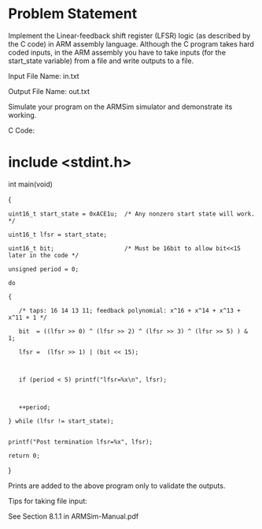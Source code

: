 # Problem Statement
Implement the Linear-feedback shift register (LFSR) logic (as described by the C code) in ARM assembly language. Although the C program takes hard coded inputs, in the ARM assembly you have to take inputs (for the start_state variable) from a file and write outputs to a file.

Input File Name: in.txt

Output File Name: out.txt

Simulate your program on the ARMSim simulator and demonstrate its working.


C Code:

# include <stdint.h>

int main(void)

{

    uint16_t start_state = 0xACE1u;  /* Any nonzero start state will work. */

    uint16_t lfsr = start_state;

    uint16_t bit;                    /* Must be 16bit to allow bit<<15 later in the code */

    unsigned period = 0;

    do

    {

       /* taps: 16 14 13 11; feedback polynomial: x^16 + x^14 + x^13 + x^11 + 1 */

       bit  = ((lfsr >> 0) ^ (lfsr >> 2) ^ (lfsr >> 3) ^ (lfsr >> 5) ) & 1;

       lfsr =  (lfsr >> 1) | (bit << 15);

     

       if (period < 5) printf("lfsr=%x\n", lfsr);

     

       ++period;

    } while (lfsr != start_state);


    printf("Post termination lfsr=%x", lfsr);   

    return 0;

}


Prints are added to the above program only to validate the outputs.


Tips for taking file input:

See Section 8.1.1 in ARMSim-Manual.pdf
